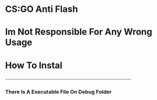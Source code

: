 # CS:GO Anti Flash 
<h1> Im Not Responsible For Any Wrong Usage </h1>
<h1> How To Instal </h1>
<p>---------------------------------------------------------------</p>
<h3>There Is A Executable File On Debug Folder</h3>

